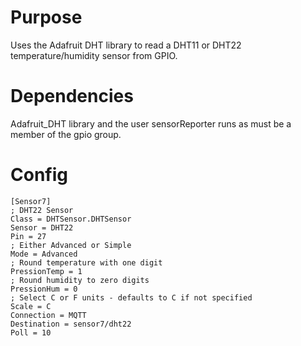 # Purpose

Uses the Adafruit DHT library to read a DHT11 or DHT22 temperature/humidity sensor from GPIO.

# Dependencies

Adafruit_DHT library and the user sensorReporter runs as must be a member of the gpio group.

# Config

```
[Sensor7]
; DHT22 Sensor
Class = DHTSensor.DHTSensor
Sensor = DHT22
Pin = 27
; Either Advanced or Simple
Mode = Advanced
; Round temperature with one digit
PressionTemp = 1
; Round humidity to zero digits
PressionHum = 0
; Select C or F units - defaults to C if not specified
Scale = C
Connection = MQTT
Destination = sensor7/dht22
Poll = 10
```
